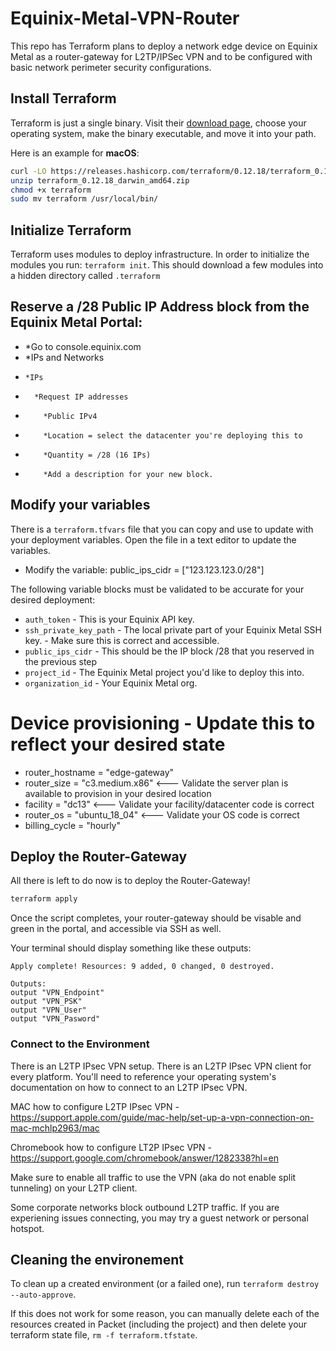 # Equinix-Metal-VPN-Router

This repo has Terraform plans to deploy a network edge device on Equinix Metal as a router-gateway for L2TP/IPSec VPN and to be configured with basic network perimeter security configurations.

## Install Terraform 
Terraform is just a single binary.  Visit their [download page](https://www.terraform.io/downloads.html), choose your operating system, make the binary executable, and move it into your path. 
 
Here is an example for **macOS**: 
```bash 
curl -LO https://releases.hashicorp.com/terraform/0.12.18/terraform_0.12.18_darwin_amd64.zip 
unzip terraform_0.12.18_darwin_amd64.zip 
chmod +x terraform 
sudo mv terraform /usr/local/bin/ 
``` 

## Initialize Terraform 
Terraform uses modules to deploy infrastructure. In order to initialize the modules you run: `terraform init`. This should download a few modules into a hidden directory called `.terraform` 


## Reserve a /28 Public IP Address block from the Equinix Metal Portal:

* *Go to console.equinix.com
*   *IPs and Networks
*     *IPs
+       *Request IP addresses
*         *Public IPv4
*         *Location = select the datacenter you're deploying this to
*         *Quantity = /28 (16 IPs)
*         *Add a description for your new block.


## Modify your variables 
There is a `terraform.tfvars` file that you can copy and use to update with your deployment variables. Open the file in a text editor to update the variables.

* Modify the variable: public_ips_cidr = ["123.123.123.0/28"]

The following variable blocks must be validated to be accurate for your desired deployment:

* `auth_token` - This is your Equinix API key.
* `ssh_private_key_path` - The local private part of your Equinix Metal SSH key. - Make sure this is correct and accessible.
* `public_ips_cidr` - This should be the IP block /28 that you reserved in the previous step
* `project_id` - The Equinix Metal project you'd like to deploy this into.
* `organization_id` - Your Equinix Metal org.

# Device provisioning - Update this to reflect your desired state
* router_hostname = "edge-gateway"
* router_size = "c3.medium.x86"     <--- Validate the server plan is available to provision in your desired location
* facility = "dc13"                 <--- Validate your facility/datacenter code is correct
* router_os = "ubuntu_18_04"        <--- Validate your OS code is correct
* billing_cycle = "hourly"          

 
## Deploy the Router-Gateway 
 
All there is left to do now is to deploy the Router-Gateway! 

```bash 
terraform apply
``` 

Once the script completes, your router-gateway should be visable and green in the portal, and accessible via SSH as well. 

Your terminal should display something like these outputs:

``` 
Apply complete! Resources: 9 added, 0 changed, 0 destroyed. 
 
Outputs: 
output "VPN_Endpoint"
output "VPN_PSK" 
output "VPN_User" 
output "VPN_Pasword" 
``` 
### Connect to the Environment

There is an L2TP IPsec VPN setup. There is an L2TP IPsec VPN client for every platform. You'll need to reference your operating system's documentation on how to connect to an L2TP IPsec VPN.

MAC how to configure L2TP IPsec VPN - https://support.apple.com/guide/mac-help/set-up-a-vpn-connection-on-mac-mchlp2963/mac

Chromebook how to configure LT2P IPsec VPN - https://support.google.com/chromebook/answer/1282338?hl=en

Make sure to enable all traffic to use the VPN (aka do not enable split tunneling) on your L2TP client.

Some corporate networks block outbound L2TP traffic. If you are experiening issues connecting, you may try a guest network or personal hotspot.

## Cleaning the environement
To clean up a created environment (or a failed one), run `terraform destroy --auto-approve`.

If this does not work for some reason, you can manually delete each of the resources created in Packet (including the project) and then delete your terraform state file, `rm -f terraform.tfstate`.
